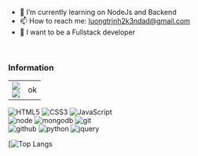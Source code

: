- 🔭 I’m currently learning on NodeJs and Backend
- 📫 How to reach me: luongtrinh2k3ndad@gmail.com
- 💬 I want to be a Fullstack developer
<br>
<h3>Information</h3>
<table>
  <tr>
    <td>
      <a href="https://www.instagram.com/1337dakl/"><img src="https://img.shields.io/badge/instagram%20@1337dakl-87C647?style=for-the-      badge&logo=instagram&logoColor=white"/></a>
      <br>
      <a href="https://www.facebook.com/1337.DaKL.03"><img src="https://img.shields.io/badge/facebook%20@1337.DaKL.03-344E86?style=for-the-badge&logo=facebook&logoColor=white"/></a>
    </td>
    <td>
      ok
    </td>
  </tr>
</table>



![HTML5](https://img.shields.io/badge/html%205-grey?style=for-the-badge&logo=html5&logoColor=white&labelColor=87C647)
![CSS3](https://img.shields.io/badge/css%203-grey?style=for-the-badge&logo=css3&logoColor=white&labelColor=87C647)
![JavaScript](https://img.shields.io/badge/-JavaScript-grey?style=for-the-badge&logo=javascript&logoColor=white&labelColor=87C647)
<br>
![node](https://img.shields.io/badge/-node-grey?style=for-the-badge&logo=node.js&logoColor=white&labelColor=87C647)
![mongodb](https://img.shields.io/badge/-mongodb-grey?style=for-the-badge&logo=mongodb&logoColor=white&labelColor=87C647)
![git](https://img.shields.io/badge/-git-grey?style=for-the-badge&logo=git&logoColor=white&labelColor=87C647)
<br>
![github](https://img.shields.io/badge/-github-grey?style=for-the-badge&logo=github&logoColor=white&labelColor=87C647)
![python](https://img.shields.io/badge/-python-grey?style=for-the-badge&logo=python&logoColor=white&labelColor=87C647)
![jquery](https://img.shields.io/badge/-jquery-grey?style=for-the-badge&logo=jquery&logoColor=white&labelColor=87C647)
<br>

[![Top Langs](https://github-readme-stats.vercel.app/api/top-langs/?username=1337DaKL&layout=donut&theme=radical&title_color=7C9AD0&text_color=FCE4B4)


